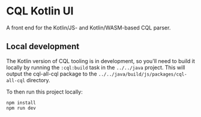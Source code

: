 # CQL Kotlin UI

A front end for the Kotlin/JS- and Kotlin/WASM-based CQL parser.

## Local development

The Kotlin version of CQL tooling is in development, so you'll need to build it locally by running the `:cql:build` task in
the `../../java` project. This will output the cql-all-cql package to the `../../java/build/js/packages/cql-all-cql`
directory.

To then run this project locally:

    npm install
    npm run dev
